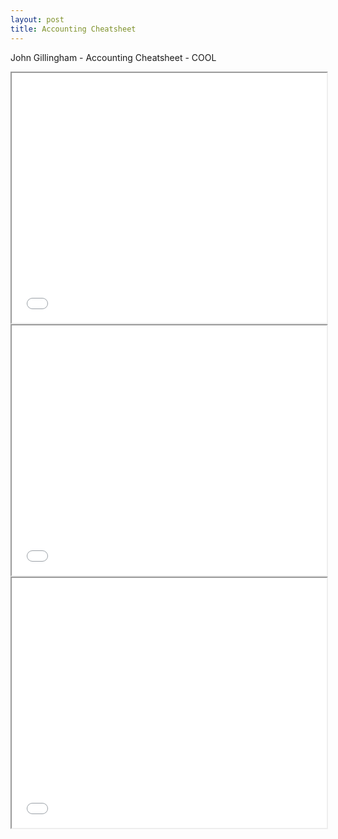 ```yaml
---
layout: post
title: Accounting Cheatsheet
---
```


John Gillingham - Accounting Cheatsheet - COOL

<div class="pdf-container">
    <iframe src="/assets/misc/2015-4-26_Accounting_Cheat_Sheet_John_Gillingham_all_rights_reserved_posted_4-27-2015.pdf" title="business-types-test" height="400" width="100%" allowFullScreen="true">
    </iframe>
</div>


<div class="pdf-container">
    <iframe src="/assets/misc/2015-5-1-Learn_Debits_and_Credits__PDF2_John_Gillingham_all_rights_reserved.pdf" title="business-types-test" height="400" width="100%" allowFullScreen="true">
    </iframe>
</div>

<div class="pdf-container">
    <iframe src="/assets/misc/2015-5-1-Learn_Debits_and_Credits__PDF2_John_Gillingham_all_rights_reserved.pdf" height="400" width="100%" allowFullScreen="true">
    </iframe>
</div>